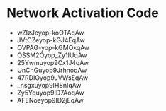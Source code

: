 # Network Activation Code
* wZIzJeyop-koOTAqAw
* JVtCZeyop-kGJ4EqAw
* OVPAG-yop-kGMOkqAw
* OSSM2Oyop_Zy1IUqAw
* 25Ywmuyop9Cx1J4qAw
* UnChGuyop9JrhnoqAw
* 47RDIOyop9JVWsEqAw
* _nsgxuyop9IH8nIqAw
* Zy5Yquyop9ID7AoqAw
* AFENoeyop9ID2jEqAw